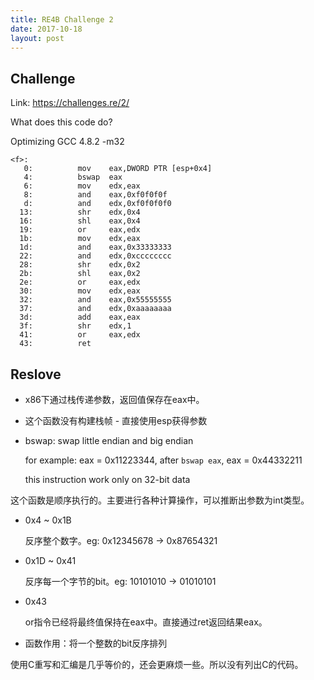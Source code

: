 ```yaml
---
title: RE4B Challenge 2
date: 2017-10-18
layout: post
---
```


## Challenge

Link: <https://challenges.re/2/>

What does this code do?

Optimizing GCC 4.8.2 -m32

```
<f>:
   0:          mov    eax,DWORD PTR [esp+0x4]
   4:          bswap  eax
   6:          mov    edx,eax
   8:          and    eax,0xf0f0f0f
   d:          and    edx,0xf0f0f0f0
  13:          shr    edx,0x4
  16:          shl    eax,0x4
  19:          or     eax,edx
  1b:          mov    edx,eax
  1d:          and    eax,0x33333333
  22:          and    edx,0xcccccccc
  28:          shr    edx,0x2
  2b:          shl    eax,0x2
  2e:          or     eax,edx
  30:          mov    edx,eax
  32:          and    eax,0x55555555
  37:          and    edx,0xaaaaaaaa
  3d:          add    eax,eax
  3f:          shr    edx,1
  41:          or     eax,edx
  43:          ret
```

## Reslove

* x86下通过栈传递参数，返回值保存在eax中。
* 这个函数没有构建栈帧 - 直接使用esp获得参数

* bswap: swap little endian and big endian

    for example: eax = 0x11223344, after `bswap eax`, eax = 0x44332211

    this instruction work only on 32-bit data

这个函数是顺序执行的。主要进行各种计算操作，可以推断出参数为int类型。

* 0x4 ~ 0x1B

    反序整个数字。eg: 0x12345678 -> 0x87654321

* 0x1D ~ 0x41

    反序每一个字节的bit。eg: 10101010 -> 01010101

* 0x43

    or指令已经将最终值保持在eax中。直接通过ret返回结果eax。

* 函数作用：将一个整数的bit反序排列

使用C重写和汇编是几乎等价的，还会更麻烦一些。所以没有列出C的代码。

